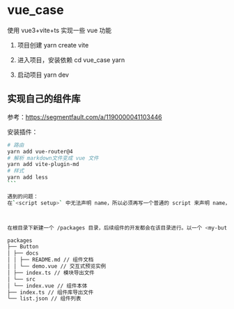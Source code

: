 # vue_case

使用 vue3+vite+ts 实现一些 vue 功能

1. 项目创建
   yarn create vite

2. 进入项目，安装依赖
   cd vue_case
   yarn
3. 启动项目
   yarn dev

## 实现自己的组件库

参考：https://segmentfault.com/a/1190000041103446

安装插件：

````bash
# 路由
yarn add vue-router@4
# 解析 markdown文件变成 vue 文件
yarn add vite-plugin-md
# 样式
yarn add less
```

遇到的问题：
在`<script setup>` 中无法声明 name，所以必须再写一个普通的 script 来声明 name，或者引入插件:npm install unplugin-vue-define-options -D



在根目录下新建一个 /packages 目录，后续组件的开发都会在该目录进行。以一个 <my-button /> 组件为例，看看 /packages 目录内部是什么样的：

packages
├── Button
│ ├── docs
│ │ ├── README.md // 组件文档
│ │ └── demo.vue // 交互式预览实例
│ ├── index.ts // 模块导出文件
│ └── src
│ └── index.vue // 组件本体
├── index.ts // 组件库导出文件
└── list.json // 组件列表
````
